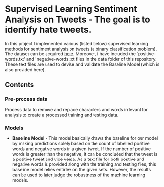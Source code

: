 # Supervised Learning Sentiment Analysis on Tweets - The goal is to identify hate tweets. 

In this project I implemented various (listed below) supervised learning methods for sentiment analysis on tweets (a binary classification problem). The dataset can be acquired [here](https://datahack.analyticsvidhya.com/contest/practice-problem-twitter-sentiment-analysis/). Moreover, I have included the 'positive-words.txt' and 'negative-words.txt files in the data folder of this repository. These text files are used to devise and validate the Baseline Model (which is also provided here).

## Contents

### Pre-process data
Process data to remove and replace characters and words irrlevant for analysis to create a processed training and testing data.
 
### Models
  - **Baseline Model** - This model basically draws the baseline for our model by making predictions solely based on the count of labelled positive words and negative words in a given tweet. If the number of positive words is greater than the negative, it can be concluded that the tweet is a positive tweet and vice versa. As a text file for both postive and negative words is provided along with the training and testing files, this baseline model relies entirley on the given sets. However, the results can be used to later judge the robustness of the machine learning models.



